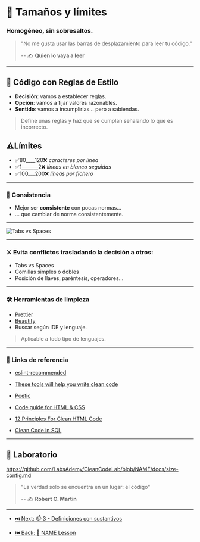 # 📏 Tamaños y límites

### Homogéneo, sin sobresaltos.

> "No me gusta usar las barras de desplazamiento para leer tu código."
>
> -- ✍️ **Quien lo vaya a leer**

---

## 👕 Código con Reglas de Estilo

- **Decisión**: vamos a establecer reglas.
- **Opción**: vamos a fijar valores razonables.
- **Sentido**: vamos a incumplirlas... pero a sabiendas.

> Define unas reglas y haz que se cumplan señalando lo que es incorrecto.

## ⚠️Límites

- ✅80____120❌ _caracteres por línea_
- ✅1_______2❌ _líneas en blanco seguidas_
- ✅100___200❌ _líneas por fichero_

---

### 🔁 Consistencia

- Mejor ser **consistente** con pocas normas...
- ... que cambiar de norma consistentemente.

---

![Tabs vs Spaces](https://github.com/labsademy/cleancodelab/raw/NAME/assets/tabs_vs_spaces.png)

---

### ⚔️ Evita conflictos trasladando la decisión a otros:

  - Tabs vs Spaces
  - Comillas simples o dobles
  - Posición de llaves, paréntesis, operadores...

---

### 🛠 Herramientas de limpieza

  - [Prettier](https://prettier.io/)
  - [Beautify](https://www.npmjs.com/package/js-beautify)
  - Buscar según IDE y lenguaje.

> Aplicable a todo tipo de lenguajes.

---

### 🔗 Links de referencia

- [eslint-recommended](https://github.com/eslint/eslint/blob/master/conf/eslint-recommended.js)

- [These tools will help you write clean code](https://www.freecodecamp.org/news/these-tools-will-help-you-write-clean-code-da4b5401f68e/)

- [Poetic](https://github.com/arianacosta/poetic)

- [Code guide for HTML & CSS](https://codeguide.co/)

- [12 Principles For Clean HTML Code](https://www.smashingmagazine.com/2008/11/12-principles-for-keeping-your-code-clean/)

- [Clean Code in SQL](https://riptutorial.com/sql/topic/9843/clean-code-in-sql)

---

## 📝 Laboratorio

https://github.com/LabsAdemy/CleanCodeLab/blob/NAME/docs/size-config.md

> "La verdad sólo se encuentra en un lugar: el código"
>
> -- ✍️ **Robert C. Martin**

---

- [⏭️ Next: 📫 3 - Definiciones con sustantivos](./3-definiciones_con_sustantivos.md)

- [⏮️ Back: 🧼 NAME Lesson](https://github.com/LabsAdemy/CleanCodeLab/tree/NAME)